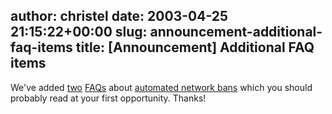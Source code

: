 author: christel
date: 2003-04-25 21:15:22+00:00
slug: announcement-additional-faq-items
title: [Announcement] Additional FAQ items
---
We've added  [two](http://freenode.net/faq.shtml#drones) [FAQs](http://freenode.net/faq.shtml#practicaljoke)  about  [automated network bans](http://freenode.net/drones.shtml)  which you should probably read at your first opportunity.  Thanks!
